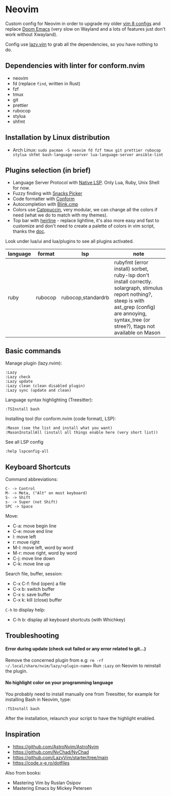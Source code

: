 # Neovim

Custom config for Neovim in order to upgrade my older
[vim 8 configs](https://github.com/szorfein/dotfiles/tree/main/vim) and replace
[Doom Emacs](https://github.com/doomemacs/doomemacs) (very slow on Wayland and a
lots of features just don't work without Xwayland).

Config use [lazy.vim](https://lazy.folke.io/) to grab all the dependencies, so
you have nothing to do.

## Dependencies with linter for conform.nvim

- neovim
- fd (replace `find`, written in Rust)
- fzf
- tmux
- git
- prettier
- rubocop
- stylua
- shfmt

## Installation by Linux distribution

- Arch Linux:
  `sudo pacman -S neovim fd fzf tmux git prettier rubocop stylua shfmt bash-language-server lua-language-server ansible-lint`

## Plugins selection (in brief)

- Language Server Protocol with [Native LSP](https://github.com/neovim/nvim-lspconfig). Only Lua, Ruby, Unix Shell for now.
- Fuzzy finding with [Snacks Picker](https://github.com/folke/snacks.nvim/blob/main/docs/picker.md)
- Code formatter with [Conform](https://github.com/stevearc/conform.nvim)
- Autocompletion with [Blink.cmp](https://github.com/Saghen/blink.cmp)
- Colors use [Catppuccin](https://github.com/catppuccin/nvim), very
  modular, we can change all the colors if need (what we do to match with my
  themes).
- Top bar with [heirline](https://github.com/rebelot/heirline.nvim) - replace lightline, it's also more easy and fast to customize and don't need to create a palette of colors in vim script, thanks the [doc](https://github.com/rebelot/heirline.nvim/blob/master/cookbook.md).

Look under lua/ui and lua/plugins to see all plugins activated.

| language | format | lsp | note |
|---|---|---|---|
| ruby | rubocop | rubocop,standardrb | rubyfmt (error install) sorbet, ruby-lsp don't install correctly. solargraph, stimulus report nothing?, steep is with ast_grep (config) are annoying, syntax_tree (or stree?), ttags not available on Mason|

## Basic commands

Manage plugin (lazy.nvim):

    :Lazy
    :Lazy check
    :Lazy update
    :Lazy clean (clean disabled plugin)
    :Lazy sync (update and clean)

Language syntax highlighting (Treesitter):

    :TSInstall bash

Installing tool (for conform.nvim (code format), LSP):

    :Mason (see the list and install what you want)
    :MasonInstallAll (install all things enable here (very short list))

See all LSP config

    :help lspconfig-all

## Keyboard Shortcuts

Command abbreviations:

    C- -> Control
    M- -> Meta, ("Alt" on most keyboard)
    S- -> Shift
    s- -> Super (not Shift)
    SPC -> Space

Move:

- C-a: move begin line
- C-e: move end line
- l: move left
- r: move right
- M-l: move left, word by word
- M-r: move right, word by word
- C-j: move line down
- C-k: move line up

Search file, buffer, session:

- C-x C-f: find (open) a file
- C-x b: switch buffer
- C-x s: save buffer
- C-x k: kill (close) buffer

`C-h` to display help:

- C-h b: display all keyboard shortcuts (with Whichkey)

## Troubleshooting

#### Error during update (check out failed or any error related to git...)

Remove the concerned plugin from e.g:
`rm -rf ~/.local/share/nvim/lazy/<plugin-name>` Run `:Lazy` on Neovim to reinstall
the plugin.

#### No highlight color on your programming language

You probably need to install manually one from Treesitter, for example for
installing Bash in Neovim, type:

    :TSInstall bash

After the installation, relaunch your script to have the highlight enabled.

## Inspiration

- https://github.com/AstroNvim/AstroNvim
- https://github.com/NvChad/NvChad
- https://github.com/LazyVim/starter/tree/main
- https://code.x-e.ro/dotfiles

Also from books:

- Mastering Vim by Ruslan Osipov
- Mastering Emacs by Mickey Petersen
